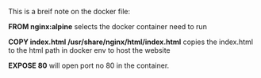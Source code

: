 This is a breif note on the docker file:

**FROM nginx:alpine** selects the docker container need to run

**COPY index.html /usr/share/nginx/html/index.html** copies the index.html to the html path in docker env to host the website

**EXPOSE 80** will open port no 80 in the container.

